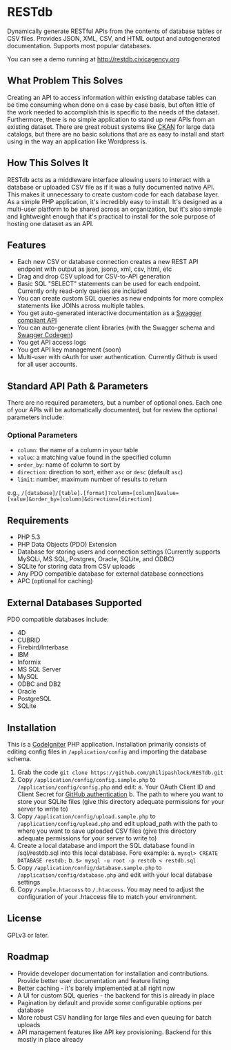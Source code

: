 RESTdb
=======================

Dynamically generate RESTful APIs from the contents of database tables or CSV files. Provides JSON, XML, CSV, and HTML output and autogenerated documentation. Supports most popular databases.

You can see a demo running at <a href="http://restdb.civicagency.org">http://restdb.civicagency.org</a>

What Problem This Solves
------------------------

Creating an API to access information within existing database tables can be time consuming when done on a case by case basis, but often little of the work needed to accomplish this is specific to the needs of the dataset. Furthermore, there is no simple application to stand up new APIs from an existing dataset. There are great robust systems like <a href="http://ckan.org">CKAN</a> for large data catalogs, but there are no basic solutions that are as easy to install and start using in the way an application like Wordpress is.

How This Solves It
------------------

RESTdb acts as a middleware interface allowing users to interact with a database or uploaded CSV file as if it was a fully documented native API. This makes it unnecessary to create custom code for each database layer. As a simple PHP application, it's incredibly easy to install. It's designed as a multi-user platform to be shared across an organization, but it's also simple and lightweight enough that it's practical to install for the sole purpose of hosting one dataset as an API. 

Features
--------
* Each new CSV or database connection creates a new REST API endpoint with output as json, jsonp, xml, csv, html, etc
* Drag and drop CSV upload for CSV-to-API generation
* Basic SQL "SELECT" statements can be used for each endpoint. Currently only read-only queries are included
* You can create custom SQL queries as new endpoints for more complex statements like JOINs across multiple tables.			
* You get auto-generated interactive documentation as a <a href="http://swagger.wordnik.com/">Swagger compliant API</a>
* You can auto-generate client libraries (with the Swagger schema and <a href="https://github.com/wordnik/swagger-codegen">Swagger Codegen</a>)
* You get API access logs
* You get API key management (soon)
* Multi-user with oAuth for user authentication. Currently Github is used for all user accounts.


Standard API Path & Parameters
---------------------

There are no required parameters, but a number of optional ones. Each one of your APIs will be automatically documented, but for review the optional parameters include:

### Optional Parameters
* `column`: the name of a column in your table
* `value`: a matching value found in the specified column
* `order_by`: name of column to sort by
* `direction`: direction to sort, either `asc` or `desc` (default `asc`)
* `limit`: number, maximum number of results to return

e.g., `/[database]/[table].[format]?column=[column]&value=[value]&order_by=[column]&direction=[direction]`

Requirements
------------

* PHP 5.3
* PHP Data Objects (PDO) Extension
* Database for storing users and connection settings (Currently supports MySQLi, MS SQL, Postgres, Oracle, SQLite, and ODBC)
* SQLite for storing data from CSV uploads
* Any PDO compatible database for external database connections
* APC (optional for caching)

External Databases Supported
-------------------

PDO compatible databases include:

* 4D
* CUBRID
* Firebird/Interbase
* IBM
* Informix
* MS SQL Server
* MySQL
* ODBC and DB2
* Oracle
* PostgreSQL
* SQLite


Installation
-----

This is a <a href="http://ellislab.com/codeigniter">CodeIgniter</a> PHP application. Installation primarily consists of editing config files in `/application/config` and importing the database schema. 

1. Grab the code `git clone https://github.com/philipashlock/RESTdb.git`
2. Copy `/application/config/config.sample.php` to `/application/config/config.php` and edit:
    a. Your OAuth Client ID and Client Secret for <a href="https://github.com/settings/applications/new">GitHub authentication</a> 
    b. The path to where you want to store your SQLite files (give this directory adequate permissions for your server to write to)
3. Copy `/application/config/upload.sample.php` to `/application/config/upload.php` and edit upload_path with the path to where you want to save uploaded CSV files (give this directory adequate permissions for your server to write to)
4. Create a local database and import the SQL database found in /sql/restdb.sql into this local database. Fore example:
    a. `mysql> CREATE DATABASE restdb;`
    b. `$> mysql -u root -p restdb < restdb.sql`
5. Copy `/application/config/database.sample.php` to `/application/config/database.php` and edit with your local database settings
6. Copy `/sample.htaccess` to `/.htaccess`. You may need to adjust the configuration of your .htaccess file to match your environment. 


License
-------

GPLv3 or later.

Roadmap
-------

* Provide developer documentation for installation and contributions. Provide better user documentation and feature listing	
* Better caching - it's barely implemented at all right now
* A UI for custom SQL queries - the backend for this is already in place
* Pagination by default and provide some configurable options per database
* More robust CSV handling for large files and even queuing for batch uploads
* API management features like API key provisioning. Backend for this mostly in place already
